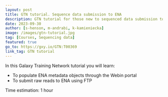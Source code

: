 ```yaml
---
layout: post
title: GTN tutorial. Sequence data submission to ENA
description: GTN tutorial for those new to sequenced data submission to a repository
date: 2023-09-30
author: [s-henson, m-andrabi, k-kamieniecka]
image: /images/gtn-tutorial.jpg
tag: [Courses, Sequencing data]
featured: true
go_to: https://gxy.io/GTN:T00369
link_tag: GTN tutorial
---
```


In this Galaxy Training Network tutorial you will learn:

* To populate ENA metadata objects through the Webin portal
* To submit raw reads to ENA using FTP

Time estimation: 1 hour